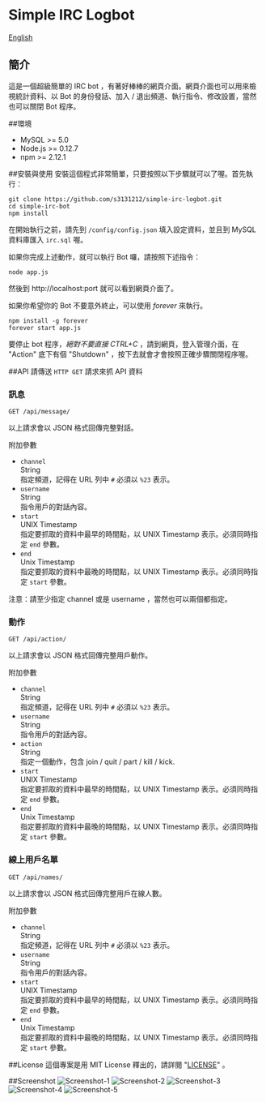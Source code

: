 # Simple IRC Logbot

[English](README_zh.md)

## 簡介
這是一個超級簡單的 IRC bot ，有著好棒棒的網頁介面。網頁介面也可以用來檢視統計資料、以 Bot 的身份發話、加入 / 退出頻道、執行指令、修改設置，當然也可以關閉 Bot 程序。

##環境

*   MySQL >= 5.0
*   Node.js >= 0.12.7
*   npm >= 2.12.1

##安裝與使用
安裝這個程式非常簡單，只要按照以下步驟就可以了喔。首先執行：

```
git clone https://github.com/s3131212/simple-irc-logbot.git
cd simple-irc-bot
npm install
```

在開始執行之前，請先到 `/config/config.json` 填入設定資料，並且到 MySQL 資料庫匯入 `irc.sql` 喔。

如果你完成上述動作，就可以執行 Bot 囉，請按照下述指令：

```
node app.js
```

然後到 http://localhost:port 就可以看到網頁介面了。

如果你希望你的 Bot 不要意外終止，可以使用 _forever_ 來執行。

```
npm install -g forever
forever start app.js
```

要停止 bot 程序，_絕對不要直接 CTRL+C_ ，請到網頁，登入管理介面，在 "Action" 底下有個 "Shutdown" ，按下去就會才會按照正確步驟關閉程序喔。

##API
請傳送 `HTTP GET` 請求來抓 API 資料

### 訊息

```
GET /api/message/
```
以上請求會以 JSON 格式回傳完整對話。

附加參數
*   `channel`  
	String  
	指定頻道，記得在 URL 列中 `#` 必須以 `%23` 表示。  
*   `username`  
	String  
	指令用戶的對話內容。  
*   `start`  
	UNIX Timestamp  
	指定要抓取的資料中最早的時間點，以 UNIX Timestamp 表示。必須同時指定 `end` 參數。  
*   `end`  
	Unix Timestamp  
	指定要抓取的資料中最晚的時間點，以 UNIX Timestamp 表示。必須同時指定 `start` 參數。  

注意：請至少指定 channel 或是 username ，當然也可以兩個都指定。

### 動作

```
GET /api/action/
```
以上請求會以 JSON 格式回傳完整用戶動作。

附加參數
*   `channel`  
	String  
	指定頻道，記得在 URL 列中 `#` 必須以 `%23` 表示。  
*   `username`  
	String  
	指令用戶的對話內容。  
*   `action`  
	String  
	指定一個動作，包含 join / quit / part / kill / kick.  
*   `start`  
	UNIX Timestamp  
	指定要抓取的資料中最早的時間點，以 UNIX Timestamp 表示。必須同時指定 `end` 參數。  
*   `end`  
	Unix Timestamp  
	指定要抓取的資料中最晚的時間點，以 UNIX Timestamp 表示。必須同時指定 `start` 參數。  

### 線上用戶名單

```
GET /api/names/
```
以上請求會以 JSON 格式回傳完整用戶在線人數。

附加參數
*   `channel`  
	String  
	指定頻道，記得在 URL 列中 `#` 必須以 `%23` 表示。  
*   `username`  
	String  
	指令用戶的對話內容。  
*   `start`  
	UNIX Timestamp  
	指定要抓取的資料中最早的時間點，以 UNIX Timestamp 表示。必須同時指定 `end` 參數。  
*   `end`  
	Unix Timestamp  
	指定要抓取的資料中最晚的時間點，以 UNIX Timestamp 表示。必須同時指定 `start` 參數。 

##License
這個專案是用 MIT License 釋出的，請詳閱 "[LICENSE](LICENSE)" 。

##Screenshot
![Screenshot-1](http://i.imgur.com/HaIw3X5.png)
![Screenshot-2](http://i.imgur.com/19yjq6c.png)
![Screenshot-3](http://i.imgur.com/M7mfWNS.png)
![Screenshot-4](http://i.imgur.com/RPs2VN0.png)
![Screenshot-5](http://i.imgur.com/35dT2rs.png)